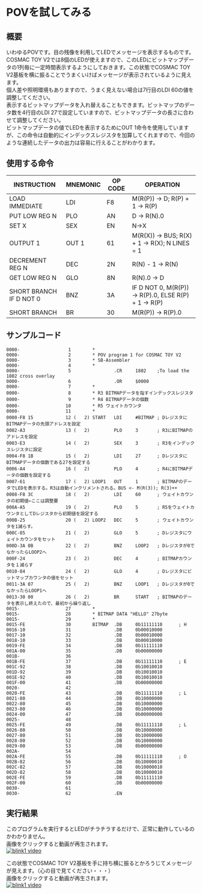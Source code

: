 # POVを試してみる

## 概要
いわゆるPOVです。目の残像を利用してLEDでメッセージを表示するものです。　  
COSMAC TOY V2では8個のLEDが使えますので、このLEDにビットマップデータの1列毎に一定時間表示するようにしておきます。この状態でCOSMAC TOY V2基板を横に振ることでうまくいけばメッセージが表示されているように見えます。  
個人差や照明環境もありますので、うまく見えない場合は7行目のLDI 60の値を調整してください。  
表示するビットマップデータを入れ替えることもできます。ビットマップのデータ数を4行目のLDI 27で設定していますので、ビットマップデータの長さに合わせて調整してください。  
ビットマップデータの値でLEDを表示するためにOUT 1命令を使用していますが、この命令は自動的にインデックスレジスタを加算してくれますので、今回のような連続したデータの出力は容易に行えることがわかります。

## 使用する命令
|INSTRUCTION|MNEMONIC|OP CODE|OPERATION|
|---|---|---|---|
|LOAD IMMEDIATE|LDI|F8|M(R(P)) → D; R(P) + 1 → R(P)|
|PUT LOW REG N|PLO|AN|D → R(N).0|
|SET X|SEX|EN|N→X|
|OUTPUT 1|OUT 1|61|M(R(X)) → BUS; R(X) + 1 → R(X); N LINES = 1|
|DECREMENT REG N|DEC|2N|R(N) - 1 → R(N)|
|GET LOW REG N|GLO|8N|R(N).0 → D|
|SHORT BRANCH IF D NOT 0|BNZ|3A|IF D NOT 0, M(R(P)) → R(P).0, ELSE R(P) + 1 → R(P)|
|SHORT BRANCH|BR|30|M(R(P)) → R(P).0|

## サンプルコード

```
0000-                  1        *
0000-                  2        * POV program 1 for COSMAC TOY V2
0000-                  3        * SB-Assembler
0000-                  4        *
0000-                  5                .CR     1802    ;To load the 1802 cross overlay
0000-                  6                .OR     $0000
0000-                  7        *
0000-                  8        * R3 BITMAPデータを指すインデックスレジスタ
0000-                  9        * R4 BITMAPデータの個数
0000-                 10        * R5 ウェイトカウンタ
0000-                 11        *
0000-F8 15            12 (   2) START   LDI     #BITMAP ; DレジスタにBITMAPデータの先頭アドレスを設定
0002-A3               13 (   2)         PLO     3       ; R3にBITMAPのアドレスを設定
0003-E3               14 (   2)         SEX     3       ; R3をインデックスレジスタに設定
0004-F8 1B            15 (   2)         LDI     27      ; DレジスタにBITMAPデータの個数である27を設定する
0006-A4               16 (   2)         PLO     4       ; R4にBITMAPデータの個数を設定する
0007-61               17 (   2) LOOP1   OUT     1       ; BITMAPのデータでLEDを表示する。R3は自動インクリメントされる。BUS <- M(R(3)); R(3)++
0008-F8 3C            18 (   2)         LDI     60      ; ウェイトカウンタの初期値←ここは調整要
000A-A5               19 (   2)         PLO     5       ; R5をウェイトカウンタとしてDレジスタから初期値を設定する
000B-25               20 (   2) LOOP2   DEC     5       ; ウェイトカウンタを1減らす。
000C-85               21 (   2)         GLO     5       ; Dレジスタにウェイトカウンタをセット
000D-3A 0B            22 (   2)         BNZ     LOOP2   ; Dレジスタが0でなかったらLOOP2へ
000F-24               23 (   2)         DEC     4       ; BITMAPカウンタを１減らす
0010-84               24 (   2)         GLO     4       ; Dレジスタにビットマップカウンタの値をセット
0011-3A 07            25 (   2)         BNZ     LOOP1   ; Dレジスタが0でなかったらLOOP1へ
0013-30 00            26 (   2)         BR      START   ; BITMAPのデータを表示し終えたので、最初から繰り返し
0015-                 27        *
0015-                 28        * BITMAP DATA "HELLO" 27byte
0015-                 29        *
0015-FE               30        BITMAP  .DB     0b11111110      ; H
0016-10               31                .DB     0b00010000
0017-10               32                .DB     0b00010000
0018-10               33                .DB     0b00010000
0019-FE               34                .DB     0b11111110
001A-00               35                .DB     0b00000000
001B-                 36
001B-FE               37                .DB     0b11111110      ; E
001C-92               38                .DB     0b10010010
001D-92               39                .DB     0b10010010
001E-92               40                .DB     0b10010010
001F-00               41                .DB     0b00000000
0020-                 42
0020-FE               43                .DB     0b11111110      ; L
0021-80               44                .DB     0b10000000
0022-80               45                .DB     0b10000000
0023-80               46                .DB     0b10000000
0024-00               47                .DB     0b00000000
0025-                 48
0025-FE               49                .DB     0b11111110      ; L
0026-80               50                .DB     0b10000000
0027-80               51                .DB     0b10000000
0028-80               52                .DB     0b10000000
0029-00               53                .DB     0b00000000
002A-                 54
002A-FE               55                .DB     0b11111110      ; O
002B-82               56                .DB     0b10000010
002C-82               57                .DB     0b10000010
002D-82               58                .DB     0b10000010
002E-FE               59                .DB     0b11111110
002F-00               60                .DB     0b00000000
0030-                 61
0030-                 62                .EN
```

## 実行結果
このプログラムを実行するとLEDがチラチラするだけで、正常に動作しているのかわかりません。  
画像をクリックすると動画が再生されます。  
[![blink1 video](https://img.youtube.com/vi/aNgpml-eRWY/0.jpg)](https://www.youtube.com/watch?v=aNgpml-eRWY)

この状態でCOSMAC TOY V2基板を手に持ち横に振るとかろうじてメッセージが見えます。（心の目で見てください・・・）  
画像をクリックすると動画が再生されます。  
[![blink1 video](https://img.youtube.com/vi/d47GrqhgYpU/0.jpg)](https://www.youtube.com/watch?v=d47GrqhgYpU)
